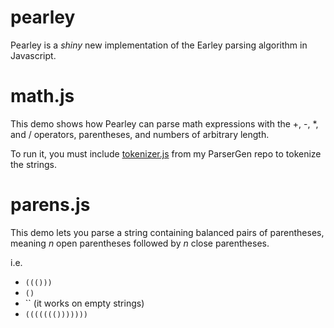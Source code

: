 # pearley
Pearley is a *shiny* new implementation of the Earley parsing algorithm in Javascript.

# math.js
This demo shows how Pearley can parse math expressions with the +, -, *, and / operators, parentheses, and numbers of arbitrary length.

To run it, you must include [tokenizer.js](https://purmou.github.io/ParserGen/tokenize.js) from my ParserGen repo to tokenize the strings.

# parens.js
This demo lets you parse a string containing balanced pairs of parentheses, meaning *n* open parentheses followed by *n* close parentheses.

i.e.
- `((()))`
- `()`
- `` (it works on empty strings)
- `((((((()))))))`